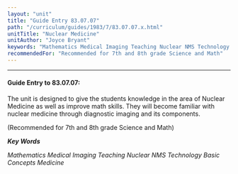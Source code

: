 ```yaml
---
layout: "unit"
title: "Guide Entry 83.07.07"
path: "/curriculum/guides/1983/7/83.07.07.x.html"
unitTitle: "Nuclear Medicine"
unitAuthor: "Joyce Bryant"
keywords: "Mathematics Medical Imaging Teaching Nuclear NMS Technology Basic Concepts Medicine"
recommendedFor: "Recommended for 7th and 8th grade Science and Math"
---
```

<body>
<hr/>
 <h4>
  Guide Entry to 83.07.07:
 </h4>
 The unit is designed to give the students knowledge in the area of Nuclear Medicine as well as improve math skills.  They will become familiar with nuclear medicine through diagnostic imaging and its components.
 <p>
  (Recommended for 7th and 8th grade Science and Math)
 </p>
<p>
  <b>
   <i>
    Key Words
   </i>
  </b>
  <br/>
 </p>
 <p>
  <i>
   Mathematics Medical Imaging Teaching Nuclear NMS Technology Basic Concepts Medicine
  </i>
 </p>

</body>